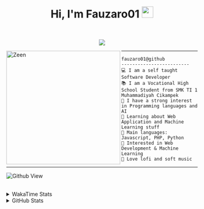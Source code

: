 <h1 align="center">
Hi, I'm Fauzaro01
  <img src="https://media.giphy.com/media/hvRJCLFzcasrR4ia7z/giphy.gif" width="30"></h1>
<br/>

<p align="center">
  <a href="https://github.com/DenverCoder1/readme-typing-svg">
    <img src="https://readme-typing-svg.herokuapp.com?lines=Chill%20and%20Coding;Full+Stack+Web+Developer;Student;Software%20Develover;Always%20learning%20new%20things&center=true&width=380&height=45">
  </a>
</p>

<img align="left" src="https://media.tenor.com/pNQi8B0fo1UAAAAi/gura-dance.gif" alt="Zeen" width="300" height="300" />
<hr>

```
fauzaro01@github
-------------------------
💻 I am a self taught Software Developer
📚 I am a Vocational High School Student from SMK TI 1 Muhammadiyah Cikampek
📝 I have a strong interest in Programming languages and AI
🌱 Learning about Web Application and Machine Learning stuff
🌟 Main languages: Javascript, PHP, Python
🚩 Interested in Web Development & Machine Learning
🎵 Love lofi and soft music 
```

<hr>

![Github View](https://komarev.com/ghpvc/?username=fauzaro01&style=flat-square)
<br><br>
<details>
  <summary>
     WakaTime Stats
  </summary>
  <br>
  <!--START_SECTION:waka-->

```txt
From: 10 September 2021 - To: 18 November 2024

Total Time: 630 hrs 24 mins

JavaScript          189 hrs 38 mins ███████▓░░░░░░░░░░░░░░░░░   30.08 %
PHP                 113 hrs 50 mins ████▓░░░░░░░░░░░░░░░░░░░░   18.06 %
HTML                65 hrs 23 mins  ██▓░░░░░░░░░░░░░░░░░░░░░░   10.37 %
EJS                 56 hrs 49 mins  ██▒░░░░░░░░░░░░░░░░░░░░░░   09.01 %
Blade Template      51 hrs 35 mins  ██░░░░░░░░░░░░░░░░░░░░░░░   08.18 %
Java                41 hrs 50 mins  █▓░░░░░░░░░░░░░░░░░░░░░░░   06.64 %
JSON                28 hrs 5 mins   █░░░░░░░░░░░░░░░░░░░░░░░░   04.46 %
CSS                 25 hrs 55 mins  █░░░░░░░░░░░░░░░░░░░░░░░░   04.11 %
Python              13 hrs 26 mins  ▓░░░░░░░░░░░░░░░░░░░░░░░░   02.13 %
Other               5 hrs 42 mins   ▒░░░░░░░░░░░░░░░░░░░░░░░░   00.91 %
```

<!--END_SECTION:waka-->
</details>
<details>
  <summary>
    GitHub Stats
  </summary>
  <br>
  <div align="center">
    <img src="https://github-readme-stats.vercel.app/api?username=Fauzaro01&show_icons=true&theme=algolia" alt="Fauzaro01's GitHub Stats" style="margin: 20px;" />
    <img src="https://github-readme-streak-stats.herokuapp.com/?user=Fauzaro01&theme=algolia" alt="Fauzaro01's GitHub Streak" style="margin: 20px;" />
  </div>

  <div align="center">
    <img src="https://github-readme-stats.vercel.app/api?username=Fauzaro01&show_icons=true&locale=en&count_private=true&hide_rank=true&custom_title=My%20GitHub%20Stats&disable_animations=true&theme=algolia" alt="Fauzaro01's Stars" style="margin: 20px;" />
    <img src="https://github-readme-stats.vercel.app/api/top-langs/?username=Fauzaro01&langs_count=8&theme=algolia&layout=compact" alt="Top Languages" style="margin: 20px;" />
  </div>
</details>
